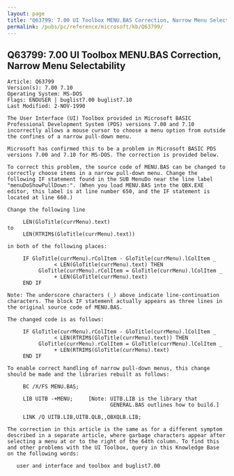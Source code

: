 ```yaml
---
layout: page
title: "Q63799: 7.00 UI Toolbox MENU.BAS Correction, Narrow Menu Selectability"
permalink: /pubs/pc/reference/microsoft/kb/Q63799/
---
```


## Q63799: 7.00 UI Toolbox MENU.BAS Correction, Narrow Menu Selectability

	Article: Q63799
	Version(s): 7.00 7.10
	Operating System: MS-DOS
	Flags: ENDUSER | buglist7.00 buglist7.10
	Last Modified: 2-NOV-1990
	
	The User Interface (UI) Toolbox provided in Microsoft BASIC
	Professional Development System (PDS) versions 7.00 and 7.10
	incorrectly allows a mouse cursor to choose a menu option from outside
	the confines of a narrow pull-down menu.
	
	Microsoft has confirmed this to be a problem in Microsoft BASIC PDS
	versions 7.00 and 7.10 for MS-DOS. The correction is provided below.
	
	To correct this problem, the source code of MENU.BAS can be changed to
	correctly choose items in a narrow pull-down menu. Change the
	following IF statement found in the SUB MenuDo near the line label
	"menuDoShowPullDown:". (When you load MENU.BAS into the QBX.EXE
	editor, this label is at line number 650, and the IF statement is
	located at line 660.)
	
	Change the following line
	
	     LEN(GloTitle(currMenu).text)
	to
	     LEN(RTRIM$(GloTitle(currMenu).text))
	
	in both of the following places:
	
	     IF GloTitle(currMenu).rColItem - GloTitle(currMenu).lColItem _
	               < LEN(GloTitle(currMenu).text) THEN
	          GloTitle(currMenu).rColItem = GloTitle(currMenu).lColItem _
	               + LEN(GloTitle(currMenu).text)
	     END IF
	
	Note: The underscore characters (_) above indicate line-continuation
	characters. The block IF statement actually appears as three lines in
	the original source code of MENU.BAS.
	
	The changed code is as follows:
	
	     IF GloTitle(currMenu).rColItem - GloTitle(currMenu).lColItem _
	               < LEN(RTRIM$(GloTitle(currMenu).text)) THEN
	          GloTitle(currMenu).rColItem = GloTitle(currMenu).lColItem _
	               + LEN(RTRIM$(GloTitle(currMenu).text)
	     END IF
	
	To enable correct handling of narrow pull-down menus, this change
	should be made and the libraries rebuilt as follows:
	
	     BC /X/FS MENU.BAS;
	
	     LIB UITB -+MENU;     [Note: UITB.LIB is the library that
	                                 GENERAL.BAS outlines how to build.]
	
	     LINK /Q UITB.LIB,UITB.QLB,,QBXQLB.LIB;
	
	The correction in this article is the same as for a different symptom
	described in a separate article, where garbage characters appear after
	selecting a menu at or to the right of the 64th column. To find this
	and other problems with the UI Toolbox, query in this Knowledge Base
	on the following words:
	
	   user and interface and toolbox and buglist7.00
